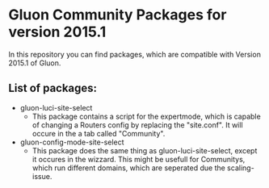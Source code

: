 Gluon Community Packages for version 2015.1
===============================================

In this repository you can find packages, which are compatible with Version 2015.1 of Gluon.

List of packages:
-----------------
* gluon-luci-site-select
  * This package contains a script for the expertmode, which is capable of changing a Routers config by replacing the "site.conf". It will occure in the a tab called "Community".
* gluon-config-mode-site-select
  * This package does the same thing as gluon-luci-site-select, except it occures in the wizzard. This might be usefull for Communitys, which run different domains, which are seperated due the scaling-issue.

